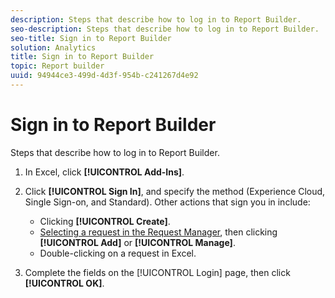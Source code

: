 ```yaml
---
description: Steps that describe how to log in to Report Builder.
seo-description: Steps that describe how to log in to Report Builder.
seo-title: Sign in to Report Builder
solution: Analytics
title: Sign in to Report Builder
topic: Report builder
uuid: 94944ce3-499d-4d3f-954b-c241267d4e92
---
```


# Sign in to Report Builder

Steps that describe how to log in to Report Builder.

1. In Excel, click **[!UICONTROL Add-Ins]**.
1. Click **[!UICONTROL Sign In]**, and specify the method (Experience Cloud, Single Sign-on, and Standard). Other actions that sign you in include:

    * Clicking **[!UICONTROL Create]**.
    * [Selecting a request in the Request Manager](/help/analyze/report-builder/manage-requests/r-arb-manage-requests.md), then clicking **[!UICONTROL Add]** or **[!UICONTROL Manage]**.
    * Double-clicking on a request in Excel.

1. Complete the fields on the [!UICONTROL Login] page, then click **[!UICONTROL OK]**.

